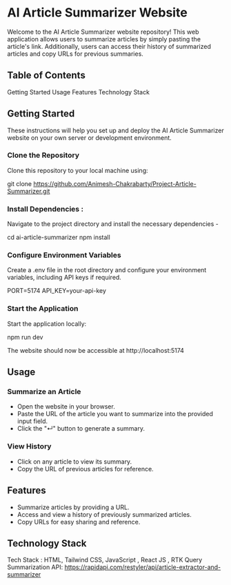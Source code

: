 # AI Article Summarizer Website

Welcome to the AI Article Summarizer website repository! This web application allows users to summarize articles by simply pasting the article's link. Additionally, users can access their history of summarized articles and copy URLs for previous summaries.

## Table of Contents


Getting Started
Usage
Features
Technology Stack

## Getting Started

These instructions will help you set up and deploy the AI Article Summarizer website on your own server or development environment.

### Clone the Repository

Clone this repository to your local machine using:

git clone https://github.com/Animesh-Chakrabarty/Project-Article-Summarizer.git

### Install Dependencies :

Navigate to the project directory and install the necessary dependencies -

cd ai-article-summarizer
npm install

### Configure Environment Variables

Create a .env file in the root directory and configure your environment variables, including API keys if required.

PORT=5174
API_KEY=your-api-key

### Start the Application

Start the application locally:

npm run dev

The website should now be accessible at http://localhost:5174

## Usage

### Summarize an Article

- Open the website in your browser.
- Paste the URL of the article you want to summarize into the provided input field.
- Click the "↵" button to generate a summary.

### View History

- Click on any article to view its summary.
- Copy the URL of previous articles for reference.

## Features

- Summarize articles by providing a URL.
- Access and view a history of previously summarized articles.
- Copy URLs for easy sharing and reference.

## Technology Stack

Tech Stack : HTML, Tailwind CSS, JavaScript , React JS , RTK Query
Summarization API: https://rapidapi.com/restyler/api/article-extractor-and-summarizer

